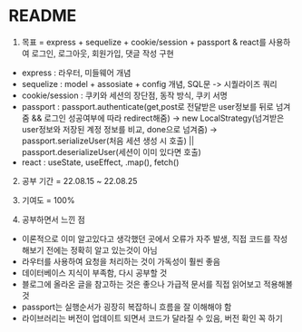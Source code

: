 # README

1. 목표 = express + sequelize + cookie/session + passport & react를 사용하여 로그인, 로그아웃, 회원가입, 댓글 작성 구현
- express : 라우터, 미들웨어 개념
- sequelize : model + assosiate + config 개념, SQL문 -> 시퀄라이즈 쿼리
- cookie/session : 쿠키와 세션의 장단점, 동작 방식, 쿠키 서명
- passport : passport.authenticate(get,post로 전달받은 user정보를 뒤로 넘겨줌 && 로그인 성공여부에 따라 redirect해줌) -> new LocalStrategy(넘겨받은 user정보와 저장된 계정 정보를 비교, done으로 넘겨줌) -> passport.serializeUser(처음 세션 생성 시 호출) || passport.deserializeUser(세션이 이미 있다면 호출)
- react : useState, useEffect, .map(), fetch()

2. 공부 기간 = 22.08.15 ~ 22.08.25

3. 기여도 = 100%

3. 공부하면서 느낀 점
- 이론적으로 이미 알고있다고 생각했던 곳에서 오류가 자주 발생, 직접 코드를 작성해보기 전에는 정확히 알고 있는것이 아님
- 라우터를 사용하여 요청을 처리하는 것이 가독성이 훨씬 좋음
- 데이터베이스 지식이 부족함, 다시 공부할 것
- 블로그에 올라온 글을 참고하는 것은 좋으나 가급적 문서를 직접 읽어보고 적용해볼 것
- passport는 실행순서가 굉장히 복잡하니 흐름을 잘 이해해야 함
- 라이브러리는 버전이 업데이트 되면서 코드가 달라질 수 있음, 버전 확인 꼭 하기
